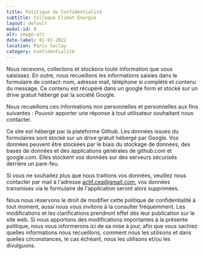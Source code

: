 ```yaml
---
title: Politique de Confidentialité 
subtitle: Colloque Climat Energie
layout: default
modal-id: 0
alt: image-alt
date-label: 01-01-2022
location: Paris Saclay
category: Confidentialité
---
```


Nous recevons, collectons et stockons toute information que vous saisissez. En outre, nous recueillons les informations saisies dans le formulaire de contact: nom, adresse mail, téléphone si complété et contenu du message. Ce contenu est récupéré dans un google form et stocké sur un drive gratuit hébergé par la société Google.

Nous recueillons ces informations non personnelles et personnelles aux fins suivantes :
    Pouvoir apporter une réponse à tout utilisateur souhaitant nous contacter.

Ce site est hébergé par la plateforme Github. Les données issues du formulaires sont stocké sur un drive gratuit hébergé par Google. Vos données peuvent être stockées par le biais du stockage de données, des bases de données et des applications générales de github.com et google.com. Elles stockent vos données sur des serveurs sécurisés derrière un pare-feu.

Si vous ne souhaitez plus que nous traitions vos données, veuillez nous contacter par mail à l'adresse actif.cea@gmail.com, vos données transmises via le formulaire de l'application seront alors supprimées.

Nous nous réservons le droit de modifier cette politique de confidentialité à tout moment, aussi nous vous invitons à la consulter fréquemment. Les modifications et les clarifications prendront effet dès leur publication sur le site web. Si nous apportons des modifications importantes à la présente politique, nous vous informerons ici de sa mise à jour, afin que vous sachiez quelles informations nous recueillons, comment nous les utilisons et dans quelles circonstances, le cas échéant, nous les utilisons et/ou les divulguons.